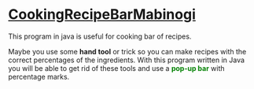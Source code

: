 # <b><u>CookingRecipeBarMabinogi</u></b>
This program in java is useful for cooking bar of recipes.

Maybe you use some <b>hand tool</b> or trick so you can make recipes with the correct percentages of the ingredients.
With this program written in Java you will be able to get rid of these tools and use a <b><font style="color: green">pop-up bar</font></b> with percentage marks.

